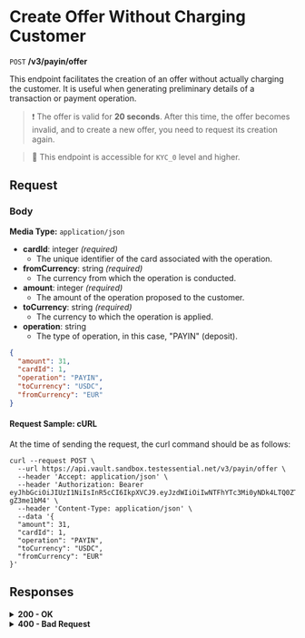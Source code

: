 # Create Offer Without Charging Customer

`POST` **/v3/payin/offer**

This endpoint facilitates the creation of an offer without actually charging the customer. It is useful when generating preliminary details of a transaction or payment operation.

> ❗️ The offer is valid for **20 seconds**. After this time, the offer becomes invalid, and to create a new offer, you need to request its creation again.

> 📘 This endpoint is accessible for `KYC_0` level and higher.

## Request

### Body

**Media Type:** `application/json`

- **cardId**: integer *(required)*
  - The unique identifier of the card associated with the operation.
- **fromCurrency**: string *(required)*
  - The currency from which the operation is conducted.
- **amount**: integer *(required)*
  - The amount of the operation proposed to the customer.
- **toCurrency**: string *(required)*
  - The currency to which the operation is applied.
- **operation**: string
  - The type of operation, in this case, "PAYIN" (deposit).

```json 
{
  "amount": 31,
  "cardId": 1,
  "operation": "PAYIN",
  "toCurrency": "USDC",
  "fromCurrency": "EUR"
}
```

#### **Request Sample: cURL**

At the time of sending the request, the curl command should be as follows:

```curl cURL
curl --request POST \
  --url https://api.vault.sandbox.testessential.net/v3/payin/offer \
  --header 'Accept: application/json' \
  --header 'Authorization: Bearer eyJhbGciOiJIUzI1NiIsInR5cCI6IkpXVCJ9.eyJzdWIiOiIwNTFhYTc3Mi0yNDk4LTQ0ZTEtODdmYi0zYzNhZDdlMTY1ODgiLCJleHAiOjE3MTE3ODM4OTYsImlhdCI6MTcxMTY5NzQ5Nn0.GBWhOHEIbiOipMa1kXMsamNqT1I6pFBe3-gZ3me1bM4' \
  --header 'Content-Type: application/json' \
  --data '{
  "amount": 31,
  "cardId": 1,
  "operation": "PAYIN",
  "toCurrency": "USDC",
  "fromCurrency": "EUR"
}'
```

## Responses

<details>
<summary><strong>200 - OK</strong></summary>

**Media type:** `application/json`
  
200 OK status and provides detailed information about the created offer.

- **offerId**: integer
  - The unique identifier of the created offer.
- **expirationTime**: string
  - The time when the offer expires.
- **validSeconds**: integer
  - The number of seconds during which the offer is valid.
- **fromCurrency**: string
  - The currency of the operation.
- **rate**: object
  - Information about the exchange rate.
  - **rate**: integer
    - The exchange rate.
  - **currency**: string
    - The currency for the exchange.
  - **commissionFix**: integer
    - Fixed commission.
  - **commissionPercentage**: integer
    - Percentage commission.
  - **minCrypto**: integer
    - Minimum amount in cryptocurrency.
  - **maxCrypto**: integer
    - Maximum amount in cryptocurrency.
- **feeInfo**: array[object]
  - An array with information about fees.
  - **name**: string
    - The name of the fee.
  - **value**: integer
    - The value of the fee.
  - **valueOld**: integer
    - The old value of the fee.
  - **scale**: integer
    - The scale of the fee.
  - **currency**: string
    - The currency of the fee.
- **limit**: object
  - An object indicating the limit of the offer.
  - **value**: integer
    - The value of the limit.
  - **currency**: string
    - The currency of the limit.
- **fees**: object
  - An object containing various fees.
  - **currency**: string
    - The currency of the fees.
  - **scale**: integer
    - The scale of the fees.
  - **rate**: integer
    - The rate of the fees.
  - **partnerFee**: integer
    - Partner fee.
  - **crypteriumGas**: integer
    - Crypterium gas fee.
  - **additionalFee**: integer
    - Additional fee.
  - **transactionFee**: integer
    - Transaction fee.
  - **insuranceFee**: integer
    - Insurance fee.
  - **feeTableEnabled**: boolean
    - Whether the fee table is enabled.
  - **feeTable**: array[object]
    - An array with information about the fee table.

```json 
{
  "offerId": 7402,
  "expirationTime": "2024-03-12T07:57:40.844+00:00",
  "validSeconds": 20,
  "fromCurrency": "EUR",
  "rate": {
    "rate": 1.0662729658792651,
    "currency": "EUR",
    "commissionFix": 0,
    "commissionPercentage": 0,
    "minCrypto": 0,
    "maxCrypto": 0
  },
  "feeInfo": [
    {
      "name": "Crypterium gas",
      "value": 0.155,
      "valueOld": 0.155,
      "scale": 8,
      "currency": "EUR"
    },
    {
      "name": "Additional Fee",
      "value": 0.155,
      "valueOld": 0.155,
      "scale": 8,
      "currency": "EUR"
    },
    {
      "name": "Transaction fee",
      "value": 0.93,
      "valueOld": 0.93,
      "scale": 8,
      "currency": "EUR"
    }
  ],
  "fees": {
    "currency": "EUR",
    "scale": 8,
    "rate": 0.025,
    "partnerFee": 0,
    "crypteriumGas": 0.005,
    "additionalFee": 0.005,
    "transactionFee": 0.03,
    "insuranceFee": null,
    "feeTableEnabled": false,
    "feeTable": null
  }
}
```

  
</details>


<details>
<summary><strong>400 - Bad Request</strong></summary>

The response status code indicates that the requested page was not found on the server.
  
**Media type:** `application/json`
  
  

- **message:** string
  - Message displayed to the user.

- **field:** string
  - Specifies the field in the request that caused the error.

- **errorId:** integer
  - Identifier of the error.

- **systemId:** string
  - Identifier of the component.

- **originalMessage:** string
  - The original error message.

- **errorStackTrace:** string
  - The place where the error occurred in the code.

- **data:** object
  - Additional data related to the error, structured as key-value pairs.
    - **additionalProp1:** object
    - **additionalProp2:** object
    - **additionalProp3:** object

- **error:** string
  - Identifier of the error.

    
**Responses example**

```json
{
  "error": "COMMON",
  "errorId": 0,
  "message": "Sorry for inconvenience. We're fixing the issue. If you have urgent questions, contact support",
  "systemId": "core"
}
```

</details>
